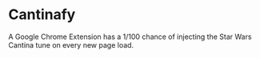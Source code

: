 # Cantinafy

A Google Chrome Extension has a 1/100 chance of injecting the Star Wars Cantina tune on every new page load.
